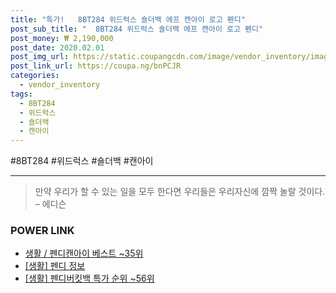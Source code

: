 ```yaml
--- 
title: "특가!   8BT284 위드럭스 숄더백 에프 캔아이 로고 펜디" 
post_sub_title: "  8BT284 위드럭스 숄더백 에프 캔아이 로고 펜디" 
post_money: ₩ 2,190,000 
post_date: 2020.02.01 
post_img_url: https://static.coupangcdn.com/image/vendor_inventory/images/2018/04/04/11/5/86f97ddc-a912-4894-8b08-464be825e7e8.JPG 
post_link_url: https://coupa.ng/bnPCJR 
categories: 
  - vendor_inventory 
tags: 
  - 8BT284 
  - 위드럭스 
  - 숄더백 
  - 캔아이 
--- 
```

  #8BT284 #위드럭스 #숄더백 #캔아이 
<hr> 

> 만약 우리가 할 수 있는 일을 모두 한다면 우리들은 우리자신에 깜짝 놀랄 것이다. – 에디슨 


### POWER LINK

* <a href="https://blog.naver.com/santokki14/221792091216" target="_blank">생활 / 펜디캔아이 베스트 ~35위</a>
* <a href="https://blog.naver.com/sakai111/221758983039" target="_blank"> [생활] 펜디 정보 </a>
* <a href="https://blog.naver.com/sakai111/221786141900" target="_blank"> [생활] 펜디버킷백 특가 순위 ~56위</a>
